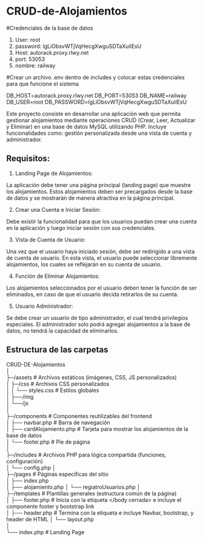 # CRUD-de-Alojamientos

#Credenciales de la base de datos
1. User: root
2. password: lgLiObsvWTjVqHecgXwguSDTaXuiIEsU
3. Host: autorack.proxy.rlwy.net
4. port: 53053
5. nombre: railway
 
#Crear un archivo .env dentro de includes y colocar estas credenciales para que funcione el sistema

DB_HOST=autorack.proxy.rlwy.net
DB_PORT=53053
DB_NAME=railway
DB_USER=root
DB_PASSWORD=lgLiObsvWTjVqHecgXwguSDTaXuiIEsU

Este proyecto consiste en desarrollar una aplicación web que permita gestionar alojamientos mediante operaciones CRUD (Crear, Leer, Actualizar y Eliminar) en una base de datos MySQL utilizando PHP. Incluye funcionalidades como: gestión personalizada desde una vista de cuenta y administrador.

## Requisitos:

1. Landing Page de Alojamientos:

La aplicación debe tener una página principal (landing page) que muestre los alojamientos. Estos alojamientos deben ser precargados desde la base de datos y se mostrarán de manera atractiva en la página principal.

2. Crear una Cuenta e Iniciar Sesión:

Debe existir la funcionalidad para que los usuarios puedan crear una cuenta en la aplicación y luego iniciar sesión con sus credenciales.

3. Vista de Cuenta de Usuario:

Una vez que el usuario haya iniciado sesión, debe ser redirigido a una vista de cuenta de usuario. En esta vista, el usuario puede seleccionar libremente alojamientos, los cuales se reflejarán en su cuenta de usuario.

4. Función de Eliminar Alojamientos:

Los alojamientos seleccionados por el usuario deben tener la función de ser eliminados, en caso de que el usuario decida retirarlos de su cuenta.

5. Usuario Administrador:

Se debe crear un usuario de tipo administrador, el cual tendrá privilegios especiales. El administrador solo podrá agregar alojamientos a la base de datos, no tendrá la capacidad de eliminarlos.

## Estructura de las carpetas

CRUD-DE-Alojamientos  
│  
├─/assets # Archivos estáticos (imágenes, CSS, JS personalizados)  
│ ├─/css # Archivos CSS personalizados  
│ │ └── styles.css # Estilos globales  
│ ├──/img  
│ └──/js  
│  
├─/components # Componentes reutilizables del frontend  
│ ├── navbar.php # Barra de navegación  
│ ├── cardAlojamiento.php # Tarjeta para mostrar los alojamientos de la base de datos  
│ └── footer.php # Pie de página  
│  
├─/includes # Archivos PHP para lógica compartida (funciones, configuración)  
│ └── config.php
│  
├─/pages # Páginas específicas del sitio  
│ ├── index.php  
│ ├── alojamiento.php
│ └── regiatroUsuarios.php
│  
├─/templates # Plantillas generales (estructura común de la página)  
│ ├── footer.php # Inicia con la etiqueta </body cerrada> e incluye el componente footer y bootstrap link  
│ ├── header.php # Termina con la etiqueta <body abierta> e incluye Navbar, bootstrap, y header de HTML
│ └── layout.php  
│  
└── index.php # Landing Page
